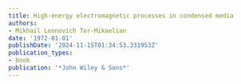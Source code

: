 ```yaml
---
title: High-energy electromagnetic processes in condensed media
authors:
- Mikhail Leonovich Ter-Mikaelian
date: '1972-01-01'
publishDate: '2024-11-15T01:34:53.331953Z'
publication_types:
- book
publication: '*John Wiley & Sons*'
---
```

